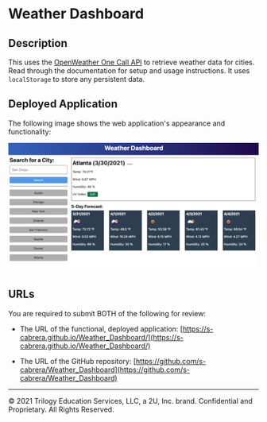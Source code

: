 # Weather Dashboard

## Description

This uses the [OpenWeather One Call API](https://openweathermap.org/api/one-call-api) to retrieve weather data for cities. Read through the documentation for setup and usage instructions. It uses `localStorage` to store any persistent data.


## Deployed Application

The following image shows the web application's appearance and functionality:

![The weather app includes a search option, a list of cities, and a five-day forecast and current weather conditions for Atlanta.](./assets/06-server-side-apis-homework-demo.png)


## URLs

You are required to submit BOTH of the following for review:

* The URL of the functional, deployed application: [https://s-cabrera.github.io/Weather_Dashboard/](https://s-cabrera.github.io/Weather_Dashboard/)

* The URL of the GitHub repository: [https://github.com/s-cabrera/Weather_Dashboard](https://github.com/s-cabrera/Weather_Dashboard)

- - -
© 2021 Trilogy Education Services, LLC, a 2U, Inc. brand. Confidential and Proprietary. All Rights Reserved.
